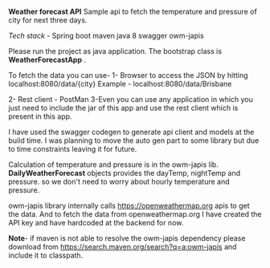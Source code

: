 **Weather forecast API**
Sample api to fetch the temperature and pressure of city for next three days. 

*Tech stack -*
Spring boot
maven
java 8
swagger
owm-japis

Please run the project as java application. The bootstrap class is **WeatherForecastApp** .

To fetch the data you can use-
1- Browser to access the JSON by hitting
localhost:8080/data/{city}
Example - localhost:8080/data/Brisbane

2- Rest client - PostMan
3-Even you can use any application in which you just need to include the jar of this app and use the rest client which is present in this app. 

I have used the swagger codegen to generate api client and models at the build time. I was planning to move the auto gen part to some library but due to time constraints leaving it for future.

Calculation of temperature and pressure is in the owm-japis lib. **DailyWeatherForecast** objects provides the dayTemp,  nightTemp and pressure. so we don't need to worry about hourly temperature and pressure.

owm-japis library internally calls https://openweathermap.org apis to get the data. And to fetch the data from openweathermap.org I have created the API key and have hardcoded at the backend for now.


**Note**- if maven is not able to resolve the owm-japis dependency please download from https://search.maven.org/search?q=a:owm-japis and include it to classpath.